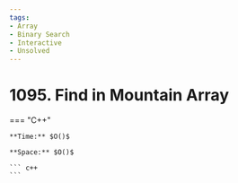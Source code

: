 ```yaml
---
tags:
- Array
- Binary Search
- Interactive
- Unsolved
---
```



# 1095. Find in Mountain Array

=== "C++"

    **Time:** $O()$

    **Space:** $O()$

    ``` c++
    ```